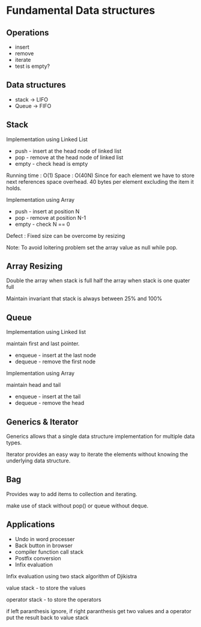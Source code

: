 Fundamental Data structures
=

Operations
-

* insert
* remove
* iterate
* test is empty?

Data structures
-

+ stack -> LIFO
+ Queue -> FIFO


Stack
-

Implementation using Linked List

* push - insert at the head node of linked list
* pop - remove at the head node of linked list
* empty - check head is empty

Running time : O(1)
Space : O(40N) Since for each element we have to store next references space overhead. 40 bytes per element excluding the item it holds.

Implementation using Array

* push - insert at position N
* pop - remove at position N-1
* empty - check N == 0

Defect : Fixed size can be overcome by resizing

Note:
To avoid loitering problem set the array value as null while pop.


Array Resizing
-

Double the array when stack is full
half the array when stack is one quater full

Maintain invariant that stack is always between 25% and 100%


Queue
-

Implementation using Linked list

maintain first and last pointer.

* enqueue - insert at the last node
* dequeue - remove the first node

Implementation using Array
 
maintain head and tail

* enqueue - insert at the tail 
* dequeue - remove the head


Generics & Iterator
-

Generics allows that a single data structure implementation for multiple data types.

Iterator provides an easy way to iterate the elements without knowing the underlying data structure.


Bag
-

Provides way to add items to collection and iterating.

make use of stack without pop() or queue without deque.


Applications
-

* Undo in word processer
* Back button in browser
* compiler function call stack
* Postfix conversion
* Infix evaluation


Infix evaluation using two stack algorithm of Djikistra

value stack  - to store the values

operator stack - to store the operators

if left paranthesis ignore, if right paranthesis get two values  and a operator put the result back to value stack
